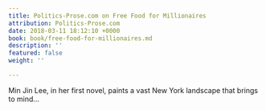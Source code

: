 ```yaml
---
title: Politics-Prose.com on Free Food for Millionaires
attribution: Politics-Prose.com
date: 2018-03-11 18:12:10 +0000
book: book/free-food-for-millionaires.md
description: ''
featured: false
weight: ''

---
```

Min Jin Lee, in her first novel, paints a vast New York landscape that brings to mind…